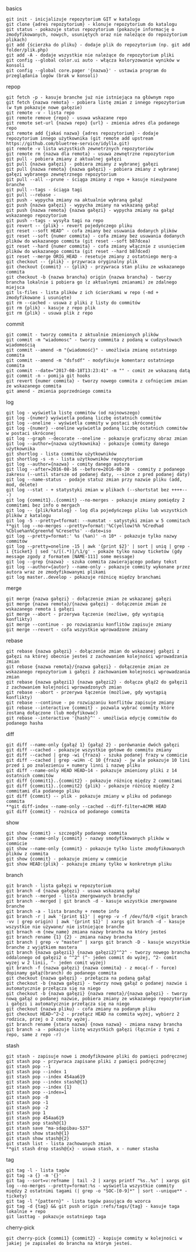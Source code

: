 basics

    git init - inicjalizuje repozytorium GIT w katalogu
    git clone {adres repozytorium} - klonuje repozytorium do katalogu
    git status - pokazuje status repozytorium (pokazuje informację o zmodyfikowanych, nowych, usuniętych oraz nie należące do repozytorium plikach)
    git add {ścierzka do pliku} - dodaje plik do repozytorium (np. git add folder/plik.php)
    git add -A - dodaje wszystkie nie należące do repozytorium pliki
    git config --global color.ui auto - włącza koloryzowanie wyników w konsoli
    git config --global core.pager '{nazwa}' - ustawia program do przeglądania logów (brak w konsoli)

repop

    git fetch -p - kasuje branche już nie istniejąca na głównym repo
    git fetch {nazwa remota} - pobiera listę zmian z innego repozytorium (w tym pokazuje nowe gałęzie)
    git remote -v - lista repo
    git remote remove {repo} - usuwa wskazane repo
    git remote set-url {nazwa repo} {url} - zmienia adres dla podanego repo
    git remote add {jakaś nazwa} {adres repozytorium} - dodaje repozytorium innego użytkownika (git remote add upstream https://github.com/bluetree-service/idylla.git)
    git remote -v lista wszystkich zewnetrznych repozytoriów
    git remote rm {nazwa dla remota} - usuwa zewnętrzne repozytorium
    git pull - pobiera zmiany z aktualnej gałęzi
    git pull {nazwa gałęzi} - pobiera zmiany z wybranej gałęzi
    git pull {nazwa remota} {nazwa gałęzi} - pobiera zmiany z wybranej gałęzi wybranego zewnętrznego repozytorium
    git pull --all --prune - ściąga zmiany z repo + kasuje nieużywane branche
    git pull --tags - ściąga tagi
    git pull --rebase -
    git push - wypycha zmiany na aktualnie wybraną gałąź
    git push {nazwa gałęzi} - wypycha zmiany na wskazaną gałąź
    git push {nazwa remota} {nazwa gałęzi} - wypycha zmiany na gałąź wskazanego repozytorium
    git push --tags - wysyła tagi na repo
    git revert -- {plik} - revert pojedyńczego pliku
    git reset --soft HEAD^ - cofa zmiany bez usuwania dodanych plików
    git reset --soft {numer commita} - cofa zmiany bez usuwania dodanych plików do wskazanego commita (git reset --soft b87dcea)
    git reset --hard {numer commita} - cofa zmiany włącznie z usunięciem plików do wskazanego commita (git reset --hard b87dced)
    git reset --merge ORIG_HEAD - resetuje zmiany z ostatniego merg-a
    git checkout -- {plik} - przywraca oryginalny plik
    git checkout {commit} -- {plik} - przywraca stan pliku ze wskazanego commita
    git checkout -b {nazwa brancha} origin {nazwa brancha} - tworzy brancha lokalnie i pobiera go (z aktualnymi zmianami) ze zdalnego miejsca
    git ls-files - lista plików z ich ścierzkami w repo (-md + zmodyfikowane i usunięte)
    git rm --cached - usuwa z pliki z listy do commitów
    git rm {plik} - kasuje z repo plik
    git rm {plik} - usuwa plik z repo

commit

    git commit - tworzy commita z aktualnie zmienionych plików
    git commit -m "wiadomosc" - tworzy commmita z podaną w cudzysłowach wiadomością
    git commit --amend -m "{wiadomość}" - umożliwia zmianę ostatniego commita
    git commit --amend -m "dsfsdf" - modyfikuje komentarz ostatniego commita
    git commit --date="2017-08-18T13:23:41" -m "" - comit ze wskazaną datą
    git commit -n - pomija git hooks
    git revert {numer commita} - tworzy nowego commita z cofnięciem zmian ze wskazanego commita
    git amend - zmienia poprzedniego commita

log

    git log - wyświetla listę commitów (od najnowszego)
    git log -{numer} wyświetla podaną liczbę ostatnich commitów
    git log --oneline - wyświetla commity w postaci skróconej
    git log -{numer} --oneline wyświetla podaną liczbę ostatnich commitów w postaci skróconej
    git log --graph --decorate --oneline - pokazuje graficzny obraz zmian
    git log --author={nazwa użytkownika} - pokazuje commity danego użytkownika
    git shortlog - lista commitów użytkowników
    git shortlog -s -n - lista użytkowników repozytorium
    git log --author={nazwa} - comity danego autora
    git llog --after=2016-08-16 --before=2016-08-30 - commity z podanego zakresu (--until starsze od podanej daty, --since z pred podanej daty)
    git log --name-status - podaje statuz zmian przy nazwie pliku (add, mod, delete)
    git log --stat - + statystyki zmian w plikach (--shortstat bez ++++---)
    git log {commit1}..{commit} --no-merges - pokazuje zmiany pomiędzy 2 commitami bez info o mergach
    git log -- {plik/katalog} - log dla pojedyńczego pliku lub wszystkich plików z katalogu
    git log -5 --pretty=tformat: --numstat - satystyki zmian w 5 commitach
    **git log --no-merges --pretty=format:'%C(yellow)%h %Cred%ad %Cblue%an%Cgreen%d %Creset%s' --date=iso
    git log --pretty=format:' %s (%an)' -n 10* - pokazuje tylko nazwy commitów
    git log --pretty=oneline -15 | awk '{print $2}' | sort | uniq | grep -i {ticket} | sed 's/[(.*)]/\1/g' - pokaże tylko nazwy ticketów (gdy message zgody z formatem [NAME-111] some message)
    git log --grep {nazwa} - szuka commita zawierającego podany tekst
    git log --author={autor} --name-only - pokazuje commity wykonane przez autora wraz ze zmodyfikowanymi plikami
    git log master..develop - pokazuje różnicę między branchami

merge

    git merge {nazwa gałęzi} - dołączenie zmian ze wskazanej gałęzi
    git merge {nazwa remota}/{nazwa gałęzi} - dołączenie zmian ze wskazanego remota i gałęzi
    git merge --abort - przerywa łączenie (możliwe, gdy wystąpią konflikty)
    git merge --continue - po rozwiązaniu konflitów zapisuje zmiany
    git merge --revert - cofa wszystkie wprowadzone zmiany

rebase

    git rebase {nazwa gałęzi} - dołączenie zmian do wskazanej gałęzi z gałęzi na której obecnie jesteś z zachowaniem kolejności wprowadzania zmian
    git rebase {nazwa remota}/{nazwa gałęzi} - dołączenie zmian ze wskazanego repozytorium i gałęzi z zachowaniem kolejności wprowadzania zmian
    git rebase {nazwa gałęzi1} {nazwa gałęzi2} - dołącza głąź2 do gałęzi1 z zachowaniem kolejności wprowadzonych zmian
    git rebase --abort - przerywa łączenie (możliwe, gdy wystąpią konflikty)
    git rebase --continue - po rozwiązaniu konflitów zapisuje zmiany
    git rebase --interactive {commit} - pozwala wybrać commity które zostaną dołączone (lub modyfikować)
    git rebase --interactive '{hash}^' - umożliwia edycję commitów do podanego hasha

diff

    git diff --name-only {gałąź 1} {gałąź 2} - porównanie dwóch gałęzi
    git diff --cached - pokazuje wszystkie gotowe do commitu zmiany
    git diff --cached | grep -wi {fraza} - szuka podanej frazy w commicie
    git diff --cached | grep -wiHn -C 10 {fraza} - jw ale pokazuje 10 lini przed i po znalezieniu + numery linni i nazwę pliku
    git diff --name-only HEAD HEAD~14 - pokazuje zmieniony pliki z 14 ostatnich commitów
    git diff {commit1}..{commit2} - pokazuje różnicę między 2 commitami
    git diff {commit1}..{commit2} {plik} - pokazuje różnicę między 2 commitami dla podanego pliku
    git diff {commit} -- plik - pokazuje zmiany w pliku od podanego commita
    **git diff-index --name-only --cached --diff-filter=ACMR HEAD
    git diff {commit} - rożnica od podanego commita

show

    git show {commit} - szczegóły podanego commita
    git show --name-only {commit} - nazwy smodyfikowanych plików w commicie
    git show --name-only {commit} - pokazuje tylko liste zmodyfikowanych plików z commita
    git show {commit} - pokazuje zmieny w commicie
    git show HEAD:{plik} - pokazuje zmiany tylko w konkretnym pliku

branch

    git branch - lista gałęzi w repozytorium
    git branch -d {nazwa gałęzi} - usuwa wskazaną gałąź
    git branch --merged - lista zmergowanych branchy
    git branch --merged | git branch -d - kasuje wszystkie zmergowane branche
    git branch -a - lista branchy + remote info
    git branch -r | awk '{print $1}' | egrep -v -f /dev/fd/0 <(git branch -vv | grep origin) | awk '{print $1}' | xargs git branch -d - kasuje wszystkie nie używane/ nie istniejące branche
    git brnach -m {new_name} zmiana nazwy brancha na który jesteś
    git branch rename {1} {2} - zmiana nazwy brancha
    git branch | grep -v "master" | xargs git branch -D - kasuje wszystkie branche z wyjątkiem mastera
    git branch {nazwa gałęzi1} {nazwa gałęzi2}^^2^ - tworzy nowego brancha oddalonego od gałęzi2 o ^^2^ (^- jeden commit do wyżej, ^2- comit wyzej w 2 linii, ^- jeden comit wyżej)
    git branch -f {nazwa gałęzi} {nazwa commita} - z mocą(-f - force) dopinamy gałąź(branch) do podanego commita
    git checkout {nazwa gałęzi} - przełącza na podaną gałąź
    git checkout -b {nazwa gałęzi} - tworzy nową gałąź o podanej nazwie i automatycznie przełącza się na niego
    git checkout -b {nazwa gałęzi} {nazwa remota}/{nazwa gałęzi} - tworzy nową gałąź o podanej nazwie, pobiera zmiany ze wskazanego repozytorium i gałęzi i automatycznie przełącza się na niego
    git checkout {nazwa pliku} - cofa zmiany na podanym pliku
    git checkout HEAD~^2~2 - przełącz HEAD na commita wyżej, wybierz 2 rodzica, przej o 2 comity wyżej.
    git branch rename {stara nazwa} {nowa nazwa} - zmiana nazwy brancha
    git branch -a - pokazuje listę wszystkich gałęzi (łącznie z tymi z repo, same z repo -r)

stash

    git stash - zapisuje nowe i zmodyfikowane pliki do pamięci podręcznej
    git stash pop - przywraca zapisane pliki z pamięci podręcznej
    git stash pop --1
    git stash pop --index 1
    git stash pop --index 454aa619
    git stash pop --index stash@{1}
    git stash pop --index {1}
    git stash pop --index=1
    git stash pop -0
    git stash pop -1
    git stash pop -2
    git stash pop 1
    git stash pop 454aa619
    git stash pop stash@{1}
    git stash save "ma-sdapibau-537"
    git stash show stash@{1}
    git stash show stash@{2}
    git stash list - lista zachowanych zmian
    **git stash drop stash@{x} - usuwa stash, x - numer stasha

tag

    git tag -l - lista tagów
    git tag -a {} -m '{}' -
    git tag --sort=v:refname | tail -2 | xargs printf "%s..%s" | xargs git log --no-merges --pretty=format:%s - wyświetla wszystkie commity między 2 ostatnimi tagami (| grep -o "SOC-[0-9]*" | sort --unique** - tickety)
    git tag -l "{pattern}" - lista tagów pasująca do wzorca
    git tag -d {tag} && git push origin :refs/tags/{tag} - kasuje taga lokalnie + repo
    git lasttag - pokazuje ostatniego taga

cherry-pick

    git cherry-pick {commi1} {commit2} - kopiuje commity w kolejności w jakiej je zapisałeś do brancha na którym jesteś.
